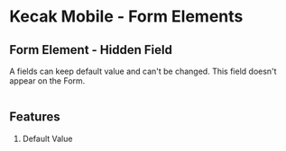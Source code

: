 # Kecak Mobile - Form Elements #

## Form Element - Hidden Field ##
A fields can keep default value and can't be changed. This field doesn't appear on the Form.

<img src="https://raw.githubusercontent.com/kinnara-digital-studio/kecak-workflow/master/docs/assets/mobile-form-elemnts/textfield.png" alt="" />

## Features

1. Default Value